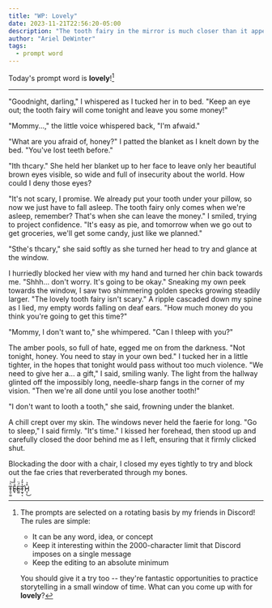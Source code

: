 ```yaml
---
title: "WP: Lovely"
date: 2023-11-21T22:56:20-05:00
description: "The tooth fairy in the mirror is much closer than it appears."
author: "Ariel DeWinter"
tags:
  - prompt word
---
```


Today's prompt word is **lovely**![^1]

[^1]: The prompts are selected on a rotating basis by my friends in Discord! The rules are simple:
    * It can be any word, idea, or concept
    * Keep it interesting within the 2000-character limit that Discord imposes on a single message
    * Keep the editing to an absolute minimum
    
    You should give it a try too -- they're fantastic opportunities to practice storytelling in a small window of time. What can you come up with for **lovely**?

---

"Goodnight, darling," I whispered as I tucked her in to bed. "Keep an eye out; the tooth fairy will come tonight and leave you some money!"

"Mommy...," the little voice whispered back, "I'm afwaid."

"What are you afraid of, honey?" I patted the blanket as I knelt down by the bed. "You've lost teeth before."

"Ith thcary." She held her blanket up to her face to leave only her beautiful brown eyes visible, so wide and full of insecurity about the world. How could I deny those eyes?

"It's not scary, I promise. We already put your tooth under your pillow, so now we just have to fall asleep. The tooth fairy only comes when we're asleep, remember? That's when she can leave the money." I smiled, trying to project confidence. "It's easy as pie, and tomorrow when we go out to get groceries, we'll get some candy, just like we planned."

"Sthe's thcary," she said softly as she turned her head to try and glance at the window.

I hurriedly blocked her view with my hand and turned her chin back towards me. "Shhh... don't worry. It's going to be okay." Sneaking my own peek towards the window, I saw two shimmering golden specks growing steadily larger. "The lovely tooth fairy isn't scary." A ripple cascaded down my spine as I lied, my empty words falling on deaf ears. "How much money do you think you're going to get this time?"

"Mommy, I don't want to," she whimpered. "Can I thleep with you?"

The amber pools, so full of hate, egged me on from the darkness. "Not tonight, honey. You need to stay in your own bed." I tucked her in a little tighter, in the hopes that tonight would pass without too much violence. "We need to give her a... a gift," I said, smiling wanly. The light from the hallway glinted off the impossibly long, needle-sharp fangs in the corner of my vision. "Then we're all done until you lose another tooth!"

"I don't want to looth a tooth," she said, frowning under the blanket.

A chill crept over my skin. The windows never held the faerie for long. "Go to sleep," I said firmly. "It's time." I kissed her forehead, then stood up and carefully closed the door behind me as I left, ensuring that it firmly clicked shut.

Blockading the door with a chair, I closed my eyes tightly to try and block out the fae cries that reverberated through my bones.

T̴͈̠͚̈̀͝E̶̢̐̇̀̾Ë̵͚́̈T̴̛̫̟͔̔͒̒Ĥ̷̘̜̉͜